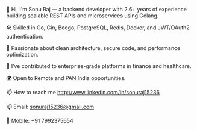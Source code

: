 👋 Hi, I'm Sonu Raj — a backend developer with 2.6+ years of experience building scalable REST APIs and microservices using Golang.

🛠️ Skilled in Go, Gin, Beego, PostgreSQL, Redis, Docker, and JWT/OAuth2 authentication.

🔐 Passionate about clean architecture, secure code, and performance optimization.

🚀 I’ve contributed to enterprise-grade platforms in finance and healthcare.

🌍 Open to Remote and PAN India opportunities.

📫 How to reach me http://www.linkedin.com/in/sonuraj15236

📫 Email: sonuraj15236@gmail.com

📱 Mobile: +91 7992375654



